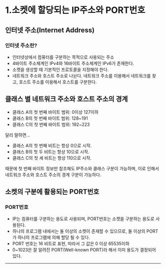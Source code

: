 # 1.소켓에 할당되는 IP주소와 PORT번호

## 인터넷 주소(Internet Address)
### 인터넷 주소란?
- 인터넷상에서 컴퓨터를 구분하는 목적으로 사용되는 주소
- 4바이트 주소체계인 IPv4와 16바이트 주소체계인 IPv6가 존재한다.
- 소켓을 생성할 때 기본적인 프로토콜을 지정해야 한다.
- 네트워크 주소와 호스트 주소로 나뉜다. 네트워크 주소를 이용해서 네트워크를 찾고, 호스트 주소를 이용해서 호스트를 구분한다.

## 클래스 별 네트워크 주소와 호스트 주소의 경계

- 클래스 A의 첫 번째 바이트 범위: 0이상 127이하
- 클래스 B의 첫 번째 바이트 범위: 128~191
- 클래스 C의 첫 번째 바이트 범위: 192~223

달리 말하면...

- 클래스 A의 첫 번째 비트는 항상 0으로 시작.
- 클래스 B의 첫 두 비트는 항상 10으로 시작.
- 클래스 C의 첫 세 비트는 항상 110으로 시작.

때문에 첫 번째 바이트 정보만 참조해도 IP주소와 클래스 구분이 가능하며, 이로 인해서 네트워크 주소와 호스트 주소의 경계 구분이 가능하다.

## 소켓의 구분에 활용되는 PORT번호
### PORT번호
- IP는 컴퓨터를 구분하는 용도로 사용되며, PORT번호는 소켓을 구분하는 용도로 사용된다.
- 하나의 프로그램 내에서는 둘 이상의 소켓이 존재할 수 있으므로, 둘 이상의 PORT가 하나의 프로그램에 의해 할당 될 수 있다.
- PORT 번호는 16 비트로 표현, 따라서 그 값은 0 이상 65535이하
- 0~1023은 잘 알려진 PORT(Well-known PORT)라 해서 이미 용도가 결정되어 있다.
---

